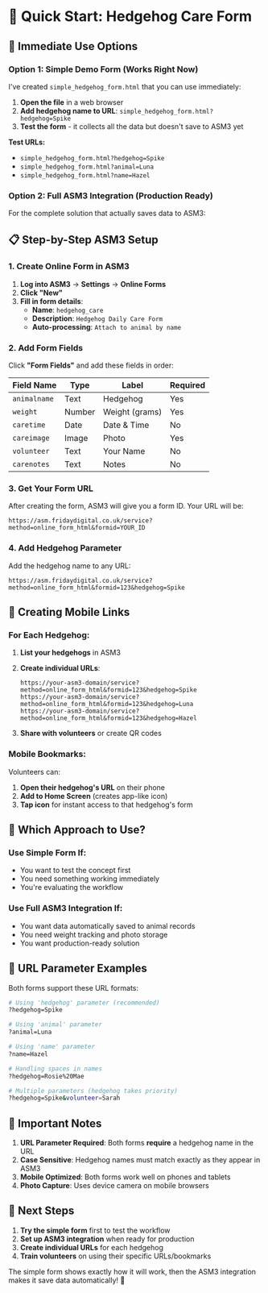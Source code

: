# 🦔 Quick Start: Hedgehog Care Form

## 🚀 **Immediate Use Options**

### **Option 1: Simple Demo Form (Works Right Now)**

I've created `simple_hedgehog_form.html` that you can use immediately:

1. **Open the file** in a web browser
2. **Add hedgehog name to URL**: `simple_hedgehog_form.html?hedgehog=Spike`
3. **Test the form** - it collects all the data but doesn't save to ASM3 yet

**Test URLs:**
- `simple_hedgehog_form.html?hedgehog=Spike`
- `simple_hedgehog_form.html?animal=Luna`
- `simple_hedgehog_form.html?name=Hazel`

### **Option 2: Full ASM3 Integration (Production Ready)**

For the complete solution that actually saves data to ASM3:

## 📋 **Step-by-Step ASM3 Setup**

### **1. Create Online Form in ASM3**

1. **Log into ASM3** → **Settings** → **Online Forms**
2. **Click "New"**
3. **Fill in form details**:
   - **Name**: `hedgehog_care`
   - **Description**: `Hedgehog Daily Care Form`
   - **Auto-processing**: `Attach to animal by name`

### **2. Add Form Fields**

Click **"Form Fields"** and add these fields in order:

| Field Name | Type | Label | Required |
|------------|------|-------|----------|
| `animalname` | Text | Hedgehog | Yes |
| `weight` | Number | Weight (grams) | Yes |
| `caretime` | Date | Date & Time | No |
| `careimage` | Image | Photo | Yes |
| `volunteer` | Text | Your Name | No |
| `carenotes` | Text | Notes | No |

### **3. Get Your Form URL**

After creating the form, ASM3 will give you a form ID. Your URL will be:
```
https://asm.fridaydigital.co.uk/service?method=online_form_html&formid=YOUR_ID
```

### **4. Add Hedgehog Parameter**

Add the hedgehog name to any URL:
```
https://asm.fridaydigital.co.uk/service?method=online_form_html&formid=123&hedgehog=Spike
```

## 📱 **Creating Mobile Links**

### **For Each Hedgehog:**

1. **List your hedgehogs** in ASM3
2. **Create individual URLs**:
   ```
   https://your-asm3-domain/service?method=online_form_html&formid=123&hedgehog=Spike
   https://your-asm3-domain/service?method=online_form_html&formid=123&hedgehog=Luna
   https://your-asm3-domain/service?method=online_form_html&formid=123&hedgehog=Hazel
   ```

3. **Share with volunteers** or create QR codes

### **Mobile Bookmarks:**

Volunteers can:
1. **Open their hedgehog's URL** on their phone
2. **Add to Home Screen** (creates app-like icon)
3. **Tap icon** for instant access to that hedgehog's form

## 🔧 **Which Approach to Use?**

### **Use Simple Form If:**
- You want to test the concept first
- You need something working immediately
- You're evaluating the workflow

### **Use Full ASM3 Integration If:**
- You want data automatically saved to animal records
- You need weight tracking and photo storage
- You want production-ready solution

## 🎯 **URL Parameter Examples**

Both forms support these URL formats:

```bash
# Using 'hedgehog' parameter (recommended)
?hedgehog=Spike

# Using 'animal' parameter  
?animal=Luna

# Using 'name' parameter
?name=Hazel

# Handling spaces in names
?hedgehog=Rosie%20Mae

# Multiple parameters (hedgehog takes priority)
?hedgehog=Spike&volunteer=Sarah
```

## 🚨 **Important Notes**

1. **URL Parameter Required**: Both forms **require** a hedgehog name in the URL
2. **Case Sensitive**: Hedgehog names must match exactly as they appear in ASM3
3. **Mobile Optimized**: Both forms work well on phones and tablets
4. **Photo Capture**: Uses device camera on mobile browsers

## 🔄 **Next Steps**

1. **Try the simple form** first to test the workflow
2. **Set up ASM3 integration** when ready for production
3. **Create individual URLs** for each hedgehog
4. **Train volunteers** on using their specific URLs/bookmarks

The simple form shows exactly how it will work, then the ASM3 integration makes it save data automatically! 🦔
